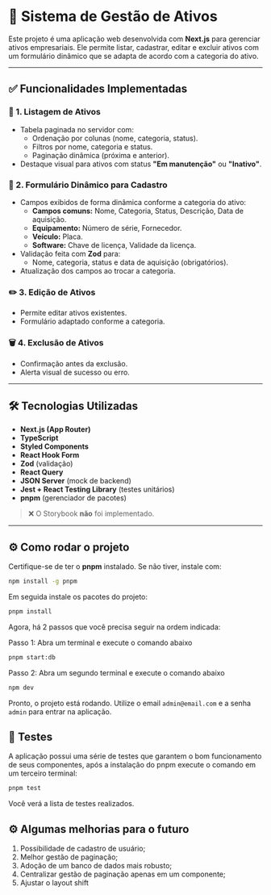 # 🧩 Sistema de Gestão de Ativos

Este projeto é uma aplicação web desenvolvida com **Next.js** para gerenciar ativos empresariais. Ele permite listar, cadastrar, editar e excluir ativos com um formulário dinâmico que se adapta de acordo com a categoria do ativo.

---

## ✅ Funcionalidades Implementadas

### 📄 1. Listagem de Ativos
- Tabela paginada no servidor com:
  - Ordenação por colunas (nome, categoria, status).
  - Filtros por nome, categoria e status.
  - Paginação dinâmica (próxima e anterior).
- Destaque visual para ativos com status **"Em manutenção"** ou **"Inativo"**.

### 📝 2. Formulário Dinâmico para Cadastro
- Campos exibidos de forma dinâmica conforme a categoria do ativo:
  - **Campos comuns:** Nome, Categoria, Status, Descrição, Data de aquisição.
  - **Equipamento:** Número de série, Fornecedor.
  - **Veículo:** Placa.
  - **Software:** Chave de licença, Validade da licença.
- Validação feita com **Zod** para:
  - Nome, categoria, status e data de aquisição (obrigatórios).
- Atualização dos campos ao trocar a categoria.

### ✏️ 3. Edição de Ativos
- Permite editar ativos existentes.
- Formulário adaptado conforme a categoria.

### 🗑 4. Exclusão de Ativos
- Confirmação antes da exclusão.
- Alerta visual de sucesso ou erro.

---

## 🛠 Tecnologias Utilizadas

- **Next.js (App Router)**
- **TypeScript**
- **Styled Components**
- **React Hook Form**
- **Zod** (validação)
- **React Query**
- **JSON Server** (mock de backend)
- **Jest + React Testing Library** (testes unitários)
- **pnpm** (gerenciador de pacotes)

> ❌ O Storybook **não** foi implementado.

---

## ⚙️ Como rodar o projeto

Certifique-se de ter o **pnpm** instalado. Se não tiver, instale com:

```bash
npm install -g pnpm
```
Em seguida instale os pacotes do projeto:

```bash
pnpm install
```
Agora, há 2 passos que você precisa seguir na ordem indicada:

Passo 1: Abra um terminal e execute o comando abaixo

```bash
pnpm start:db
```
Passo 2: Abra um segundo terminal e execute o comando abaixo

```bash
npm dev
```

Pronto, o projeto está rodando. Utilize o email ```admin@email.com``` e a senha ```admin``` para entrar na aplicação.

## 🧪 Testes

A aplicação possui uma série de testes que garantem o bom funcionamento de seus componentes, após a instalação do pnpm
execute o comando em um terceiro terminal:
 
```bash
pnpm test
```

Você verá a lista de testes realizados.

## ⚙️ Algumas melhorias para o futuro
1. Possibilidade de cadastro de usuário;
2. Melhor gestão de paginação;
3. Adoção de um banco de dados mais robusto;
4. Centralizar gestão de paginação apenas em um componente;
5. Ajustar o layout shift